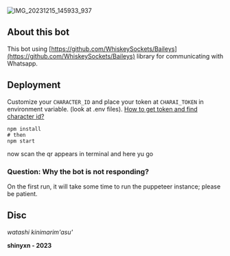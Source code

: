 ![IMG_20231215_145933_937](https://github.com/Bot-developer03/Dina-GPT/assets/145082163/7ca65ad4-8ab5-4e03-a804-e64703b9dfd0)



## About this bot
This bot using [https://github.com/WhiskeySockets/Baileys](https://github.com/WhiskeySockets/Baileys) library for communicating with Whatsapp.

## Deployment
Customize your `CHARACTER_ID` and place your token at `CHARAI_TOKEN` in environment variable. (look at .env files). 
[How to get token and find character id?](https://github.com/realcoloride/node_characterai#using-an-access-token)

```
npm install
# then
npm start
```
now scan the qr appears in terminal and here yu go

### Question: Why the bot is not responding?
On the first run, it will take some time to run the puppeteer instance; please be patient.

## Disc
_watashi kinimarim'asu'_

**shinyxn - 2023**
